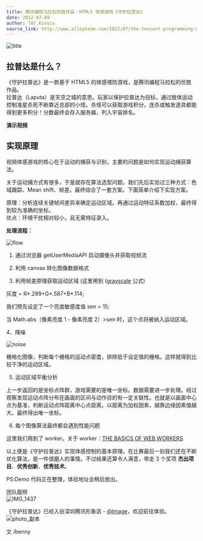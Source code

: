 ```yaml
---
title: 腾讯编程马拉松优胜作品：HTML5 体感游戏《守护拉普达》
date: 2012-07-09
author: TAT.Kinvix
source_link: http://www.alloyteam.com/2012/07/the-tencent-programming-marathon-winning-entries-html5-somatosensory-game-guardian-of-lapu-da/
---
```


<!-- {% raw %} - for jekyll -->

![](http://www.alloyteam.com/wp-content/uploads/auto_save_image/2012/07/070405gPc.jpg "title")

## **拉普达是什么？**

《守护拉普达》是一款基于 HTML5 的体感塔防游戏，是腾讯编程马拉松的优胜作品。  
拉普达（Laputa）是天空之城的意思。玩家以保护拉普达为目标，通过肢体运动控制准星杀死不断靠近总部的小怪。杀怪可以获取游戏积分，连杀或触发道具都能得到更多积分！分数最终会存入服务器，列入宇宙排名。

**演示视频**

## 实现原理

视频体感游戏的核心在于运动的捕获与识别，主要的问题是如何实现运动捕获算法。

关于运动捕方式有很多，于是就存在算法选型问题。我们先后实验过三种方式：色域跟踪、Mean shift、帧差。最终综合了一套方案。下面简单介绍下实现方案。

原理：分析连续关键帧间差异来确定运动区域。再通过运动特征系数加权，最终得到较为准确的坐标。  
优点：环境干扰相对较小，且无需特征录入。

**处理流程：**

![](http://www.alloyteam.com/wp-content/uploads/auto_save_image/2012/07/0704150Zf.jpg "flow")

1. 通过浏览器 getUserMediaAPI 启动摄像头并获取视频流

2. 利用 canvas 转化图像数据格式

3. 利用帧差原理获取运动区域 (这里用到 ([grayscale](http://en.wikipedia.org/wiki/Grayscale) 公式)

灰度 = R\*.299+G\*.587+B\*.114;

我们预先设定了一个亮度敏感度值 sen = 15;

当 Math.abs（像素亮度 1 - 像素亮度 2）>sen 时，这个点将被纳入运动区域。

4、降噪

![](http://www.alloyteam.com/wp-content/uploads/auto_save_image/2012/07/070416nKN.jpg "noise")

栅格化图像，判断每个栅格的运动点密度，排除低于设定值的栅格。这样就得到比较干净的运动区域。

5. 运动区域平衡分析

上一步返回的是坐标点阵群，游戏需要的是唯一坐标。数据需要进一步处理。经过观察发现运动点阵分布在画面的区间与动作目的有一定关联性。也就是以画面中心点为基准，判断运动点阵距离中心点距离。以距离为加权因素，越靠边缘因素值越大。最终得出唯一坐标。

6. 每个图像算法最终都会遇到性能问题

这里我们用到了 worker。关于 worker：[THE BASICS OF WEB WORKERS](http://www.html5rocks.com/en/tutorials/workers/basics/)

以上便是《守护拉普达》实现体感控制的基本原理。在比赛最后一刻我们还在不断优化算法，是一件很磨人的事情。不过结果还算令人满意，带走 3 个奖项 **杰出项目**、**优秀创新**、**优秀技术**。

PS:Demo 代码正在整理，体验地址会稍后放出。

团队靓照  
![](http://www.alloyteam.com/wp-content/uploads/auto_save_image/2012/07/070417v5o.jpg "IMG_1437")

《守护拉普达》已经入驻深圳腾讯形象店 - [@Image](http://e.t.qq.com/tx-image?pgv_ref=smart.0.0.tx-image)，欢迎前往体验。  
![](http://www.alloyteam.com/wp-content/uploads/auto_save_image/2012/07/0704181wK.jpg "photo_副本")

文 /benny


<!-- {% endraw %} - for jekyll -->